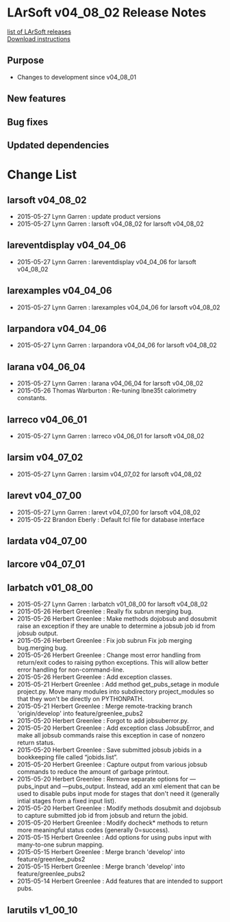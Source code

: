 # LArSoft v04_08_02 Release Notes



[list of LArSoft releases](LArSoft_release_list)  
[Download instructions](https://scisoft.fnal.gov/scisoft/bundles/larsoft/v04_08_02/larsoft-v04_08_02.html)

## Purpose

-   Changes to development since v04_08_01

## New features

## Bug fixes

## Updated dependencies

# Change List

## larsoft v04_08_02

-   2015-05-27 Lynn Garren : update product versions
-   2015-05-27 Lynn Garren : larsoft v04_08_02 for larsoft v04_08_02

## lareventdisplay v04_04_06

-   2015-05-27 Lynn Garren : lareventdisplay v04_04_06 for larsoft v04_08_02

## larexamples v04_04_06

-   2015-05-27 Lynn Garren : larexamples v04_04_06 for larsoft v04_08_02

## larpandora v04_04_06

-   2015-05-27 Lynn Garren : larpandora v04_04_06 for larsoft v04_08_02

## larana v04_06_04

-   2015-05-27 Lynn Garren : larana v04_06_04 for larsoft v04_08_02
-   2015-05-26 Thomas Warburton : Re-tuning lbne35t calorimetry constants.

## larreco v04_06_01

-   2015-05-27 Lynn Garren : larreco v04_06_01 for larsoft v04_08_02

## larsim v04_07_02

-   2015-05-27 Lynn Garren : larsim v04_07_02 for larsoft v04_08_02

## larevt v04_07_00

-   2015-05-27 Lynn Garren : larevt v04_07_00 for larsoft v04_08_02
-   2015-05-22 Brandon Eberly : Default fcl file for database interface

## lardata v04_07_00

## larcore v04_07_01

## larbatch v01_08_00

-   2015-05-27 Lynn Garren : larbatch v01_08_00 for larsoft v04_08_02
-   2015-05-26 Herbert Greenlee : Really fix subrun merging bug.
-   2015-05-26 Herbert Greenlee : Make methods dojobsub and dosubmit raise an exception if they are unable to determine a jobsub job id from jobsub output.
-   2015-05-26 Herbert Greenlee : Fix job subrun Fix job merging bug.merging bug.
-   2015-05-26 Herbert Greenlee : Change most error handling from return/exit codes to raising python exceptions. This will allow better error handling for non-command-line.
-   2015-05-26 Herbert Greenlee : Add exception classes.
-   2015-05-21 Herbert Greenlee : Add method get_pubs_setage in module project.py. Move many modules into subdirectory project_modules so that they won't be directly on PYTHONPATH.
-   2015-05-21 Herbert Greenlee : Merge remote-tracking branch 'origin/develop' into feature/greenlee_pubs2
-   2015-05-20 Herbert Greenlee : Forgot to add jobsuberror.py.
-   2015-05-20 Herbert Greenlee : Add exception class JobsubError, and make all jobsub commands raise this exception in case of nonzero return status.
-   2015-05-20 Herbert Greenlee : Save submitted jobsub jobids in a bookkeeping file called “jobids.list”.
-   2015-05-20 Herbert Greenlee : Capture output from various jobsub commands to reduce the amount of garbage printout.
-   2015-05-20 Herbert Greenlee : Remove separate options for —pubs_input and —pubs_output. Instead, add an xml element that can be used to disable pubs input mode for stages that don't need it (generally intial stages from a fixed input list).
-   2015-05-20 Herbert Greenlee : Modify methods dosubmit and dojobsub to capture submitted job id from jobsub and return the jobid.
-   2015-05-20 Herbert Greenlee : Modify docheck\* methods to return more meaningful status codes (generally 0=success).
-   2015-05-15 Herbert Greenlee : Add options for using pubs input with many-to-one subrun mapping.
-   2015-05-15 Herbert Greenlee : Merge branch 'develop' into feature/greenlee_pubs2
-   2015-05-15 Herbert Greenlee : Merge branch 'develop' into feature/greenlee_pubs2
-   2015-05-14 Herbert Greenlee : Add features that are intended to support pubs.

## larutils v1_00_10
